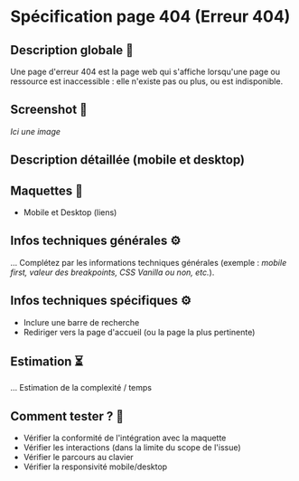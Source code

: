 # Spécification page 404 (Erreur 404)

## Description globale 📝

Une page d'erreur 404 est la page web qui s'affiche lorsqu'une page ou ressource est inaccessible : elle n'existe pas ou plus, ou est indisponible.

## Screenshot 📸

_Ici une image_

## Description détaillée (mobile et desktop)

## Maquettes 🎨

- Mobile et Desktop (liens)

## Infos techniques générales ⚙️

… Complétez par les informations techniques générales (exemple : _mobile first, valeur des breakpoints, CSS Vanilla ou non, etc._).

## Infos techniques spécifiques ⚙️

- Inclure une barre de recherche
- Rediriger vers la page d'accueil (ou la page la plus pertinente)

## Estimation ⏳

… Estimation de la complexité / temps

## Comment tester ? 🧪

- Vérifier la conformité de l'intégration avec la maquette
- Vérifier les interactions (dans la limite du scope de l'issue)
- Vérifier le parcours au clavier
- Vérifier la responsivité mobile/desktop

